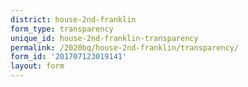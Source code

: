```yaml
---
district: house-2nd-franklin
form_type: transparency
unique_id: house-2nd-franklin-transparency
permalink: /2020bq/house-2nd-franklin/transparency/
form_id: '201707123019141'
layout: form
---
```

